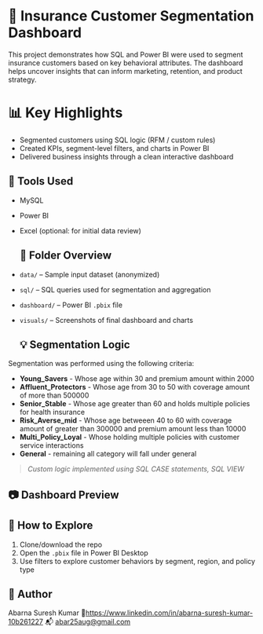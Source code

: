 # 🧠 Insurance Customer Segmentation Dashboard

This project demonstrates how SQL and Power BI were used to segment insurance customers based on key behavioral attributes. The dashboard helps uncover insights that can inform marketing, retention, and product strategy.
# 📊 Key Highlights

- Segmented customers using SQL logic (RFM / custom rules)
- Created KPIs, segment-level filters, and charts in Power BI
- Delivered business insights through a clean interactive dashboard

## 🧰 Tools Used

- MySQL
- Power BI
- Excel (optional: for initial data review)

  ## 📁 Folder Overview

- `data/` – Sample input dataset (anonymized)
- `sql/` – SQL queries used for segmentation and aggregation
- `dashboard/` – Power BI `.pbix` file
- `visuals/` – Screenshots of final dashboard and charts

  ## 💡 Segmentation Logic

Segmentation was performed using the following criteria:

- **Young_Savers** - Whose age within 30 and premium amount within 2000
- **Affluent_Protectors** - Whose age from 30 to 50 with coverage amount of more than 500000
- **Senior_Stable** - Whose age greater than 60 and holds multiple policies for health insurance
- **Risk_Averse_mid** - Whose age betweeen 40 to 60 with coverage amount of greater than 300000 and premium amount less than 10000
- **Multi_Policy_Loyal** - Whose holding multiple policies with customer service interactions
- **General** - remaining all category will fall under general

> *Custom logic implemented using SQL CASE statements, SQL VIEW*

## 📷 Dashboard Preview





## 🚀 How to Explore

1. Clone/download the repo
2. Open the `.pbix` file in Power BI Desktop
3. Use filters to explore customer behaviors by segment, region, and policy type

## 📝 Author

Abarna Suresh Kumar
🔗https://www.linkedin.com/in/abarna-suresh-kumar-10b261227
📬 abar25aug@gmail.com
